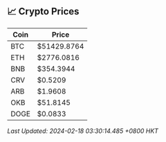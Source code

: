 ## 📈 Crypto Prices

| Coin | Price |
| ---- | ----- |
| BTC | $51429.8764 |
| ETH | $2776.0816 |
| BNB | $354.3944 |
| CRV | $0.5209 |
| ARB | $1.9608 |
| OKB | $51.8145 |
| DOGE | $0.0833 |

_Last Updated: 2024-02-18 03:30:14.485 +0800 HKT_